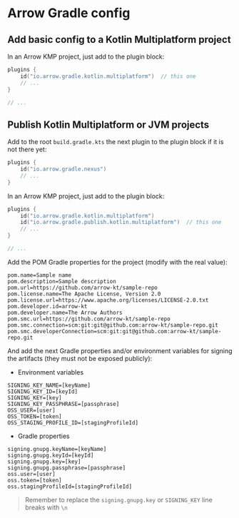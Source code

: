 # Arrow Gradle config

## Add basic config to a Kotlin Multiplatform project

In an Arrow KMP project, just add to the plugin block:

```kotlin
plugins {
    id("io.arrow.gradle.kotlin.multiplatform")  // this one
    // ...
}

// ...
```

## Publish Kotlin Multiplatform or JVM projects

Add to the root `build.gradle.kts` the next plugin to the plugin block if it is not there yet:

```kotlin
plugins {
    id("io.arrow.gradle.nexus")
    // ...
}
```

In an Arrow KMP project, just add to the plugin block:

```kotlin
plugins {
    id("io.arrow.gradle.kotlin.multiplatform")
    id("io.arrow.gradle.publish.kotlin.multiplatform")  // this one
    // ...
}

// ...
```

Add the POM Gradle properties for the project (modify with the real value):

```properties
pom.name=Sample name
pom.description=Sample description
pom.url=https://github.com/arrow-kt/sample-repo
pom.license.name=The Apache License, Version 2.0
pom.license.url=https://www.apache.org/licenses/LICENSE-2.0.txt
pom.developer.id=arrow-kt
pom.developer.name=The Arrow Authors
pom.smc.url=https://github.com/arrow-kt/sample-repo
pom.smc.connection=scm:git:git@github.com:arrow-kt/sample-repo.git
pom.smc.developerConnection=scm:git:git@github.com:arrow-kt/sample-repo.git
```

And add the next Gradle properties and/or environment variables for signing the artifacts (they must
not be exposed publicly):

- Environment variables

```text
SIGNING_KEY_NAME=[keyName]
SIGNING_KEY_ID=[keyId]
SIGNING_KEY=[key]
SIGNING_KEY_PASSPHRASE=[passphrase]
OSS_USER=[user]
OSS_TOKEN=[token]
OSS_STAGING_PROFILE_ID=[stagingProfileId]
```

- Gradle properties

```properties
signing.gnupg.keyName=[keyName]
signing.gnupg.keyId=[keyId]
signing.gnupg.key=[key]
signing.gnupg.passphrase=[passphrase]
oss.user=[user]
oss.token=[token]
oss.stagingProfileId=[stagingProfileId]
```

> Remember to replace the `signing.gnupg.key` or `SIGNING_KEY` line breaks with `\n`
